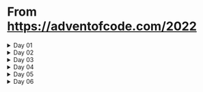 # From https://adventofcode.com/2022

<details>
    <summary>
        Day 01
    </summary>
    <ul>
        <li>split input on line breaks</li>
        <li>inside loop:</li>
            <ul>
                <li>multiplied value to ensure it was numeric</li>
                <li>used counters to track current index position in array of totals, and reset if we hit a 0 value</li>
                <li>add value to running total inside loop</li>
                <li>add running total to current index position</li>
            </ul>
        <li>sort the array of totals, get the last one for pt 1</li>
        <li>add together the values from the last 3 index positions</li>
    <ul>
</details>

<details>
    <summary>
        Day 02
    </summary>
        <ul>
            <li>split input on line breaks</li>
            <li>set number values for each possible sting (only 9 combos, seemed quickest)</li>
            <li>loop through input, add total of each line to total variable</li>
            <li>added second loop to recalculate string values based on instructions for pt2</li>
        </ul>
</details>

<details>
    <summary>
        Day 03
    </summary>
        <ul>
            <li>Added array of alphabet characters (didn't want to figure out how to generate the array)</li>
            <li>split input on line breaks</li>
            <li>pt1</li>
                <ul>
                    <li>loop through each pack</li>
                        <ul>
                            <li>loop through letters in first half of pack string</li>
                                <ul>
                                    <li>loop through letters in second half to compare letter from first half</li>
                                    <li>break after we find the match</li>
                                </ul>
                            <li>break after we find the match</li>
                        </ul>
                    <li>loop throguh alpha array to find matching character</li>
                    <li>add character's index position + 1 to the sum</li>
                </ul>
            <li>pt2</li>
                <ul>
                    <li>loop through each pack</li>
                        <ul>
                            <li>if it's the last in the group (counter = 2), reset the counter and move on</li>
                            <li>if it's the second in the group, add one to the counter and move on</li>
                            <li>if it's the first in the group</li>
                                <ul>
                                    <li>add one to the counter</li>
                                    <li>identify the rest of the packs in the group</li>
                                    <li>loop through each letter in the first pack</li>
                                        <ul>
                                            <li>break out of the loop if we've already found our letter</li>
                                            <li>loop through the letters in the second pack</li>
                                            <li>if this letter matches the letter from the first pack</li>
                                                <ul>
                                                    <li>loop through letters in the last pack</li>
                                                    <li>if this letter matches the letter from the previous 2 packs</li>
                                                        <ul>
                                                            <li>save our found letter</li>
                                                            <li>break out of this loop</li>
                                                        </ul>
                                                    </ul>
                                            <li>break after we've found our letter    </li>
                                        </ul>
                                    <li>loop throguh alpha array to find matching character</li>
                                    <li>add character's index position + 1 to the sum</li>
                                </ul>
                        </ul>
                </ul>
        </ul>
</details>

<details>
    <summary>
        Day 04
    </summary>
        <ul>
            <li>split input on line breaks</li>
            <li>for each line, split it in to and array of two number ranges</li>
                <ul>
                    <li>for each pair in the array, assign the number before and after the hyphen to a new array with all 4 numbers</li>
                    <li>make sure they're numbers by multiplying by 1</li>
                </ul>
            <li>assing each value of the new array to variables for readability</li>
            <li>using those variables in a for loop, create an array representing each elf containing every number in the range</li>
            <li>loop through each number for the first array in the pair, and see if it's contained in the second array</li>
                <ul>
                    <li>if we find a number not in the array, set tracker to 0 and break the loop</li>
                    <li>if all the first array's numbers are in the second array, increment global counter and move to the next line. otherwise:</li>
                        <ul>
                            <li>loop through each number in 2nd array, to see if it's in the first</li>
                            <li>if all numbers are there, increment global counter. Otherwise we move to the next iteration of the outer loop</li>
                        </ul>
                </ul>
            <li>for part 2, using the same pair of arrays before</li>
                <ul>
                    <li>see if any number for first array is in the second, and incrememnt counter if so</li>
                    <li>if not, double check the second array to see if any of it's numbers are contained in the first, and increment if so</li>
                </ul>
        </ul>
</details>

<details>
    <summary>
        Day 05
    </summary>
        <ul>
            <li>manually created array of objects that matched my input</li>
            <li>including a blank object at index 0 so that the index number for each stack correcsponded with the actual stack number</li>
            <li>split input in to a single line per move</li>
                <ul>
                    <li>create empty array to hold the numbers from the line</li>
                    <li>alternate between removing non-numeric characters from the begining of the string and filling number array with the numbers</li>
                    <li>assign variable for source, destination, and # of objects to move based on the numbers array</li>
                    <li>PT 1: loop through the old stack the appropriate number of times, removing the last object and adding it to the new stack</li>
                    <li>PT 2: remove the total number of objects from source and add to destination</li>
                </ul>
        </ul>
</details>

<details>
    <summary>
        Day 06
    </summary>
        <ul>
            <li>create array of input characters</li>
            <li>loop through each character</li>
                <ul>
                    <li>assign variables for the 4 char. group</li>
                    <li>write out the worlds longest conditional to see if any of the charaters match</li>
                    <li>if no match found, set marker to index position + number of unique characters being searched</li>
                </ul>
        </ul>
</details>

<!--New Day template

<details>
    <summary>
        Day ##
    </summary>
        <ul>
            <li></li>
        </ul>
</details>

-->